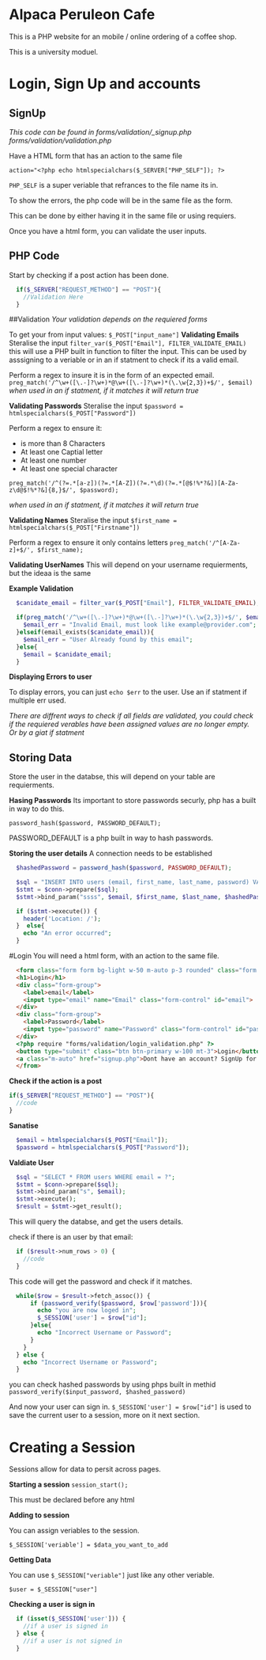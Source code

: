 # Alpaca Peruleon Cafe

This is a PHP website for an mobile / online ordering of a coffee shop. 

This is a university moduel.


# Login, Sign Up and accounts

## SignUp
*This code can be found in forms/validation/_signup.php forms/validation/validation.php*

Have a HTML form that has an action to the same file

`action="<?php echo htmlspecialchars($_SERVER["PHP_SELF"]); ?>`

`PHP_SELF` is a super veriable that refrances to the file name its in.

To show the errors, the php code will be in the same file as the form.

This can be done by either having it in the same file or using requiers.

Once you have a html form, you can validate the user inputs.

## PHP Code

Start by checking if a post action has been done.

```php
  if($_SERVER["REQUEST_METHOD"] == "POST"){
    //Validation Here
  }
```

##Validation
*Your validation depends on the requiered forms*

To get your from input values: `$_POST["input_name"]`
**Validating Emails**
Steralise the input
`filter_var($_POST["Email"], FILTER_VALIDATE_EMAIL)`
this will use a PHP built in function to filter the input. This can be used by asssigning to a veriable or in an if statment to check if its a valid email.

Perform a regex to insure it is in the form of an expected email.
`preg_match('/^\w+([\.-]?\w+)*@\w+([\.-]?\w+)*(\.\w{2,3})+$/', $email)`
*when used in an if statment, if it matches it will return true*

**Validating Passwords**
Steralise the input
`$password = htmlspecialchars($_POST["Password"])`

Perform a regex to ensure it:
- is more than 8 Characters
- At least one Captial letter
- At least one number
- At least one special character

`preg_match('/^(?=.*[a-z])(?=.*[A-Z])(?=.*\d)(?=.*[@$!%*?&])[A-Za-z\d@$!%*?&]{8,}$/', $password);` 

*when used in an if statment, if it matches it will return true*

**Validating Names**
Steralise the input 
`$first_name = htmlspecialchars($_POST["Firstname"])`

Perform a regex to ensure it only contains letters
`preg_match('/^[A-Za-z]+$/', $first_name);`

**Validating UserNames**
This will depend on your username requierments, but the ideaa is the same

**Example Validation**

```php
  $canidate_email = filter_var($_POST["Email"], FILTER_VALIDATE_EMAIL);

  if(preg_match('/^\w+([\.-]?\w+)*@\w+([\.-]?\w+)*(\.\w{2,3})+$/', $email)){
    $email_err = "Invalid Email, must look like example@provider.com";
  }elseif(email_exists($canidate_email)){
    $email_err = "User Already found by this email";
  }else{
    $email = $canidate_email;
  }
```

**Displaying Errors to user**

To display errors, you can just `echo $err` to the user.
Use an if statment if multiple err used.

*There are diffrent ways to check if all fields are validated, you could check if the requiered verables have been assigned values are no longer empty. Or by a giat if statment*

## Storing Data
Store the user in the databse, this will depend on your table are requierments.

**Hasing Passwords**
Its important to store passwords securly, php has a built in way to do this.

`password_hash($password, PASSWORD_DEFAULT);`

PASSWORD_DEFAULT is a php built in way to hash passwords.

**Storing the user details**
A connection needs to be established
```php
  $hashedPassword = password_hash($password, PASSWORD_DEFAULT);

  $sql = "INSERT INTO users (email, first_name, last_name, password) VALUES (?, ?, ?, ?)";
  $stmt = $conn->prepare($sql);
  $stmt->bind_param("ssss", $email, $first_name, $last_name, $hashedPassword);

  if ($stmt->execute()) {
    header('Location: /');
  }  else{
    echo "An error occurred";
  }
```

#Login
You will need a html form, with an action to the same file.

```html
  <form class="form form bg-light w-50 m-auto p-3 rounded" class="form bg-light w-50 m-auto p-3 rounded" id="SignUpForm" method="post" action="<?php echo htmlspecialchars($_SERVER["PHP_SELF"]); ?>"> 
  <h1>Login</h1> 
  <div class="form-group">
    <label>email</label>
    <input type="email" name="Email" class="form-control" id="email">
  </div>
  <div class="form-group">
    <label>Password</label>
    <input type="password" name="Password" class="form-control" id="password">
  </div>
  <?php require "forms/validation/login_validation.php" ?>
  <button type="submit" class="btn btn-primary w-100 mt-3">Login</button>
  <a class="m-auto" href="signup.php">Dont have an account? SignUp for one here</a>
  </from>
```

**Check if the action is a post**

```php
if($_SERVER["REQUEST_METHOD"] == "POST"){
  //code
}
  ```

  **Sanatise**
  ```php
    $email = htmlspecialchars($_POST["Email"]);
    $password = htmlspecialchars($_POST["Password"]);
  ```

  **Valdiate User**

  ```php
    $sql = "SELECT * FROM users WHERE email = ?";
    $stmt = $conn->prepare($sql);
    $stmt->bind_param("s", $email);
    $stmt->execute();
    $result = $stmt->get_result();

  ```

  This will query the databse, and get the users details.

  check if there is an user by that email:
  ```php
    if ($result->num_rows > 0) {
      //code
    }
  ```
  This code will get the password and check if it matches.
  ```php
    while($row = $result->fetch_assoc()) {
        if (password_verify($password, $row['password'])){
          echo "you are now loged in";
          $_SESSION['user'] = $row["id"];
        }else{
          echo "Incorrect Username or Password";
        }
      }
    } else {
      echo "Incorrect Username or Password";
    }
  ```

you can check hashed passwords by using phps built in methid
`password_verify($input_password, $hashed_password)`

And now your user can sign in. `$_SESSION['user'] = $row["id"]` is used to save the current user to a session, more on it next section.

# Creating a Session
Sessions allow for data to persit across pages.

**Starting a session**
`session_start();`

This must be declared before any html

**Adding to session**

You can assign veriables to the session.

`$_SESSION['veriable'] = $data_you_want_to_add`

**Getting Data**

You can use `$_SESSION["veriable"]` just like any other veriable.

`$user = $_SESSION["user"]`

**Checking a user is sign in**

```php
  if (isset($_SESSION['user'])) {
    //if a user is signed in
  } else {
    //if a user is not signed in
  }
```